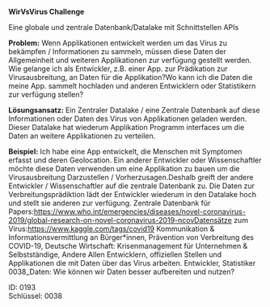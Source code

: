 **WirVsVirus Challenge**

Eine globale und zentrale Datenbank/Datalake mit Schnittstellen APIs	

**Problem:** 
Wenn Applikationen entwickelt werden um das Virus zu bekämpfen / Informationen zu sammeln, müssen diese Daten der Allgemeinheit und weiteren Applikationen zur verfügung gestellt werden.	Wie gelange ich als Entwickler, z.B. einer App. zur Prädikation zur Virusausbreitung, an Daten für die Applikation?Wo kann ich die Daten die meine App. sammelt hochladen und anderen Entwicklern oder Statistikern zur verfügung stellen?	

**Lösungsansatz:** 
Ein Zentraler Datalake / eine Zentrale Datenbank auf diese Informationen oder Daten des Virus von Applikationen geladen werden. Dieser Datalake hat wiederum Applikation Programm interfaces um die Daten an weitere Applikationen zu verteilen.

**Beispiel:**
Ich habe eine App entwickelt, die Menschen mit Symptomen erfasst und deren Geolocation. Ein anderer Entwickler oder Wissenschaftler möchte diese Daten verwenden um eine Applikation zu bauen um die Virusausbreitung Darzustellen / Vorherzusagen.Deshalb greift der andere Entwickler / Wissenschaftler auf die zentrale Datenbank zu. Die Daten zur Verbreitungsprädiktion lädt der Entwickler wiederum in den Datalake hoch und stellt sie anderen zur verfügung. Zentrale Datenbank für Papers:https://www.who.int/emergencies/diseases/novel-coronavirus-2019/global-research-on-novel-coronavirus-2019-ncovDatensätze zum Virus:https://www.kaggle.com/tags/covid19	Kommunikation & Informationsvermittlung an Bürger*innen, Prävention von Verbreitung des COVID-19, Deutsche Wirtschaft: Krisenmanagement für Unternehmen & Selbstständige, Andere	Allen Entwicklern, offiziellen Stellen und Applikationen die mit Daten über das Virus arbeiten.	Entwickler, Statistiker	0038_Daten: Wie können wir Daten besser aufbereiten und nutzen?	

ID: 0193	
Schlüssel: 0038